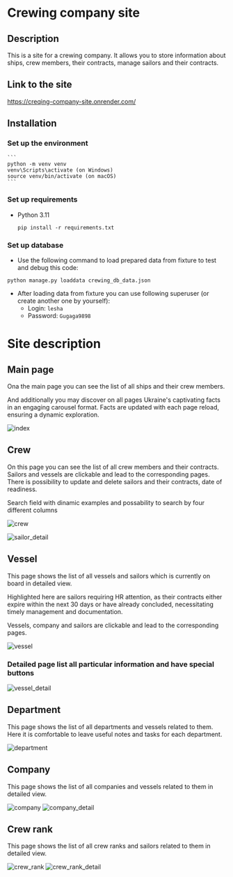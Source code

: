 # Сrewing company site

## Description
This is a site for a crewing company.
It allows you to store information about ships, crew members, their contracts, 
manage sailors and their contracts.

## Link to the site
https://creqing-company-site.onrender.com/

## Installation

### Set up the environment
    ```
    python -m venv venv
    venv\Scripts\activate (on Windows)
    source venv/bin/activate (on macOS)
    ```

### Set up requirements
- Python 3.11

    ```
    pip install -r requirements.txt
    ```

### Set up database

- Use the following command to load prepared data from fixture to test and debug this code:
  
`python manage.py loaddata crewing_db_data.json`

- After loading data from fixture you can use following superuser (or create another one by yourself):
  - Login: `lesha`
  - Password: `Gugaga9898`

# Site description

## Main page

Ona the main page you can see the list of all ships and their crew members.

And additionally you may discover on all pages Ukraine's captivating facts in an engaging carousel format.
Facts are updated with each page reload, ensuring a dynamic exploration.

![index](readme_img/index.png)

## Crew

On this page you can see the list of all crew members and their contracts.
Sailors and vessels are clickable and lead to the corresponding pages.
There is possibility to update and delete sailors and their contracts, date of readiness.

Search field with dinamic examples
and possability to search by four different columns

![crew](readme_img/crew.png)

![sailor_detail](readme_img/sailor_detail.png)

## Vessel

This page shows the list of all vessels and sailors 
which is currently on board in detailed view.

Highlighted here are sailors requiring HR attention, 
as their contracts either expire within the next 30 days 
or have already concluded, necessitating timely management 
and documentation.

Vessels, company and sailors are clickable and lead to the corresponding pages.

![vessel](readme_img/vessel.png)

### Detailed page list all particular information and have special buttons
![vessel_detail](readme_img/vessel_detail.png)

## Department

This page shows the list of all departments and vessels related to them.
Here it is comfortable to leave useful notes and tasks for each department.

![department](readme_img/department.png)

## Company

This page shows the list of all companies and 
vessels related to them in detailed view.

![company](readme_img/companies.png)
![company_detail](readme_img/company_detail.png)

## Crew rank

This page shows the list of all crew ranks and 
sailors related to them in detailed view.

![crew_rank](readme_img/crew_rank.png)
![crew_rank_detail](readme_img/crew_rank_detail.png)

